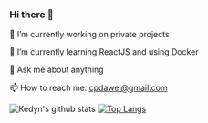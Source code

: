 ### Hi there 👋

<!--
**greentea524/greentea524** is a ✨ _special_ ✨ repository because its `README.md` (this file) appears on your GitHub profile.

Here are some ideas to get you started:
- 👯 I’m looking to collaborate on ...
- 🤔 I’m looking for help with ...
- 😄 Pronouns: ...
- ⚡ Fun fact: ...
-->

🔭 I’m currently working on private projects

🌱 I’m currently learning ReactJS and using Docker

💬 Ask me about anything

📫 How to reach me: cpdawei@gmail.com

![Kedyn's github stats](https://github-readme-stats.vercel.app/api?username=greentea524&count_private=true)
[![Top Langs](https://github-readme-stats.vercel.app/api/top-langs/?username=greentea524&layout=compact)](https://github.com/anuraghazra/github-readme-stats)

